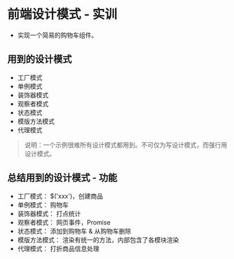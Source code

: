 # 前端设计模式 - 实训

- 实现一个简易的购物车组件。

## 用到的设计模式

- 工厂模式
- 单例模式
- 装饰器模式
- 观察者模式
- 状态模式
- 模版方法模式
- 代理模式

> 说明：一个示例很难所有设计模式都用到。不可仅为写设计模式，而强行用设计模式。

## 总结用到的设计模式 - 功能

- 工厂模式： $('xxx')，创建商品
- 单例模式： 购物车
- 装饰器模式： 打点统计
- 观察者模式： 网页事件，Promise
- 状态模式： 添加到购物车 & 从购物车删除
- 模版方法模式： 渲染有统一的方法，内部包含了各模块渲染
- 代理模式： 打折商品信息处理
